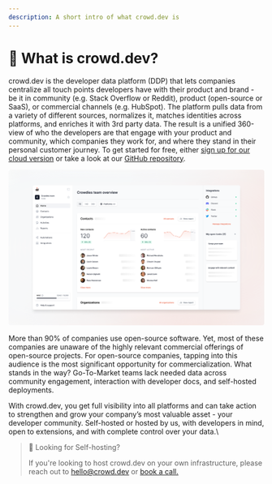```yaml
---
description: A short intro of what crowd.dev is
---
```


# 👋 What is crowd.dev?

crowd.dev is the developer data platform (DDP) that lets companies centralize all touch points developers have with their product and brand - be it in community (e.g. Stack Overflow or Reddit), product (open-source or SaaS), or commercial channels (e.g. HubSpot). The platform pulls data from a variety of different sources, normalizes it, matches identities across platforms, and enriches it with 3rd party data. The result is a unified 360-view of who the developers are that engage with your product and community, which companies they work for, and where they stand in their personal customer journey. To get started for free, either [sign up for our cloud version](https://www.crowd.dev/sign-up) or take a look at our [GitHub repository](https://github.com/CrowdDotDev/crowd.dev).

![](.gitbook/assets/docs-home.png)

More than 90% of companies use open-source software. Yet, most of these companies are unaware of the highly relevant commercial offerings of open-source projects. For open-source companies, tapping into this audience is the most significant opportunity for commercialization. What stands in the way? Go-To-Market teams lack needed data across community engagement, interaction with developer docs, and self-hosted deployments.

With crowd.dev, you get full visibility into all platforms and can take action to strengthen and grow your company’s most valuable asset - your developer community. Self-hosted or hosted by us, with developers in mind, open to extensions, and with complete control over your data.\


> 📘 Looking for Self-hosting?
>
> If you're looking to host crowd.dev on your own infrastructure, please reach out to hello@crowd.dev or [book a call.](https://www.cal.com/reyero/30)
